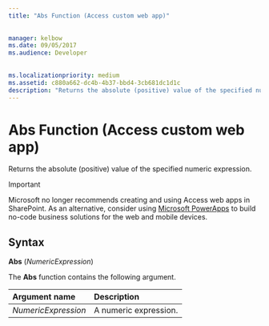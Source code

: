 ```yaml
---
title: "Abs Function (Access custom web app)"
  
  
manager: kelbow
ms.date: 09/05/2017
ms.audience: Developer
 
  
ms.localizationpriority: medium
ms.assetid: c880a662-dc4b-4b37-bbd4-3cb681dc1d1c
description: "Returns the absolute (positive) value of the specified numeric expression."
---
```


# Abs Function (Access custom web app)

Returns the absolute (positive) value of the specified numeric expression.
  
> [!IMPORTANT]
> Microsoft no longer recommends creating and using Access web apps in SharePoint. As an alternative, consider using [Microsoft PowerApps](https://powerapps.microsoft.com/) to build no-code business solutions for the web and mobile devices. 
  
## Syntax

 **Abs** (*NumericExpression*) 
  
The **Abs** function contains the following argument. 
  
|**Argument name**|**Description**|
|:-----|:-----|
| *NumericExpression*  <br/> |A numeric expression. |
   

